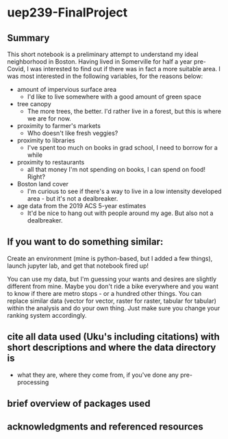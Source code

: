 # uep239-FinalProject

## Summary

This short notebook is a preliminary attempt to understand my ideal neighborhood in Boston. Having lived in Somerville 
for half a year pre-Covid, I was interested to find out if there was in fact a more suitable area. I was most interested 
in the following variables, for the reasons below:  

- amount of impervious surface area
    - I'd like to live somewhere with a good amount of green space
- tree canopy
    - The more trees, the better. I'd rather live in a forest, but this is where we are for now.
- proximity to farmer's markets
    - Who doesn't like fresh veggies?
- proximity to libraries
    - I've spent too much on books in grad school, I need to borrow for a while
- proximity to restaurants
    - all that money I'm not spending on books, I can spend on food! Right? 
- Boston land cover
    - I'm curious to see if there's a way to live in a low intensity developed area - but it's not a dealbreaker.
- age data from the 2019 ACS 5-year estimates
    - It'd be nice to hang out with people around my age. But also not a dealbreaker.


## If you want to do something similar:
Create an environment (mine is python-based, but I added a few things), launch jupyter lab, and get that notebook fired up!

You can use my data, but I'm guessing your wants and desires are slightly different from mine. Maybe you don't ride a 
bike everywhere and you want to know if there are metro stops - or a hundred other things. You can replace similar data 
(vector for vector, raster for raster, tabular for tabular) within the analysis and do your own thing. Just make sure 
you change your ranking system accordingly.


## cite all data used (Uku's including citations) with short descriptions and where the data directory is
- what they are, where they come from, if you've done any pre-processing


## brief overview of packages used

## acknowledgments and referenced resources